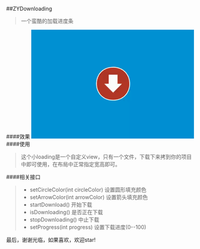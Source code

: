 ##ZYDownloading
>一个蛮酷的加载进度条

####效果
![](https://github.com/zhangyuChen1991/some_sources/blob/master/ZYDownloading/ZYDownloading.gif)
####使用
>这个小loading是一个自定义view，只有一个文件，下载下来拷到你的项目中即可使用，在布局中正常指定宽高即可。

####相关接口
>* setCircleColor(int circleColor) 设置圆形填充颜色
>* setArrowColor(int arrowColor) 设置箭头填充颜色
>* startDownload() 开始下载
>* isDownloading() 是否正在下载
>* stopDownloading() 中止下载
>* setProgress(int progress) 设置下载进度(0--100)


最后，谢谢光临，如果喜欢，欢迎star!